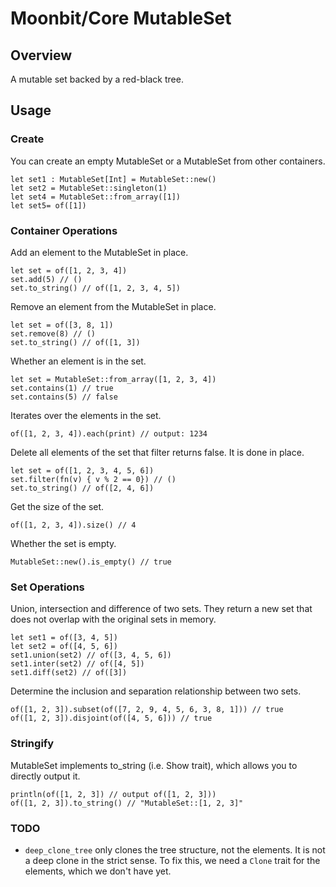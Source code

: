 # Moonbit/Core MutableSet

## Overview

A mutable set backed by a red-black tree.

## Usage

### Create

You can create an empty MutableSet or a MutableSet from other containers.

```moonbit
let set1 : MutableSet[Int] = MutableSet::new()
let set2 = MutableSet::singleton(1)
let set4 = MutableSet::from_array([1])
let set5= of([1])
```
### Container Operations

Add an element to the MutableSet in place.

```moonbit
let set = of([1, 2, 3, 4])
set.add(5) // ()
set.to_string() // of([1, 2, 3, 4, 5])
```

Remove an element from the MutableSet in place.

```moonbit
let set = of([3, 8, 1]) 
set.remove(8) // () 
set.to_string() // of([1, 3])
```

Whether an element is in the set.

```moonbit
let set = MutableSet::from_array([1, 2, 3, 4])
set.contains(1) // true
set.contains(5) // false
```

Iterates over the elements in the set.

```moonbit
of([1, 2, 3, 4]).each(print) // output: 1234
```

Delete all elements of the set that filter returns false. It is done in place.

```moonbit
let set = of([1, 2, 3, 4, 5, 6])
set.filter(fn(v) { v % 2 == 0}) // ()
set.to_string() // of([2, 4, 6])
```

Get the size of the set.

```moonbit
of([1, 2, 3, 4]).size() // 4
```

Whether the set is empty.

```moonbit
MutableSet::new().is_empty() // true
```

### Set Operations

Union, intersection and difference of two sets. They return a new set that does not overlap with the original sets in memory.

```moonbit
let set1 = of([3, 4, 5])
let set2 = of([4, 5, 6])
set1.union(set2) // of([3, 4, 5, 6])
set1.inter(set2) // of([4, 5])
set1.diff(set2) // of([3])
```

Determine the inclusion and separation relationship between two sets.

```moonbit
of([1, 2, 3]).subset(of([7, 2, 9, 4, 5, 6, 3, 8, 1])) // true
of([1, 2, 3]).disjoint(of([4, 5, 6])) // true
```

### Stringify

MutableSet implements to_string (i.e. Show trait), which allows you to directly output it.

```moonbit
println(of([1, 2, 3]) // output of([1, 2, 3]))
of([1, 2, 3]).to_string() // "MutableSet::[1, 2, 3]"
```

### TODO
- `deep_clone_tree` only clones the tree structure, not the elements. It is not a deep clone in the strict sense. To fix this, we need a `Clone` trait for the elements, which we don't have yet. 